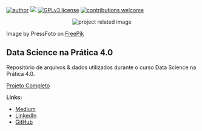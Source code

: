 [![author](https://img.shields.io/badge/Author-KAUE-red.svg)](https://www.linkedin.com/in/kauefs/) [![](https://img.shields.io/badge/Python-3-blue.svg)](https://www.python.org/) [![GPLv3 license](https://img.shields.io/badge/License-GPLv3-blue.svg)](http://perso.crans.org/besson/LICENSE.html) [![contributions welcome](https://img.shields.io/badge/Contributions-Welcome-brightgreen.svg?style=flat)](https://github.com/kauefs/dnsp/issues)

<p align=center>
<img src=https://img.freepik.com/free-photo/close-up-businessman-with-digital-tablet_1098-549.jpg alt='project related image'>
 
Image by PressFoto on <a href='https://www.freepik.com/free-photo/close-up-businessman-with-digital-tablet_855036.htm#query=data&position=8&from_view=search&track=sph'>FreePik</a>
</p>

## Data Science na Prática 4.0

Repositório de arquivos & dados utilizados durante o curso Data Science na Prática 4.0.

[Projeto Completo](https://sigmoidal.ai)

**Links:**
* [Medium](https://medium.com/@kauefs)
* [LinkedIn](https://www.linkedin.com/in/kauefs/)
* [GitHub](https://github.com/kauefs)
